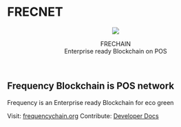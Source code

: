 # FRECNET

<p align="center">
  <img src="./assets/images/frec_logo.png" />
</p>

<p align="center">
  FRECHAIN<br/>
  Enterprise ready Blockchain on POS
</p>
<br/>

## Frequency Blockchain is POS network

Frequency is an Enterprise ready Blockchain for eco green

Visit: [frequencychain.org](https://frequencychain.org)
Contribute: [Developer Docs](https://docs.frequencychain.org)

